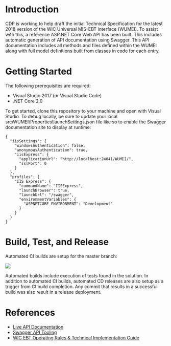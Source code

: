# Introduction 
CDP is working to help draft the initial Technical Specification for the latest 2018 version of the WIC Universal MIS-EBT Interface (WUMEI). To assist with this, a reference ASP<span>.NET</span> Core Web API has been built. This includes automatic generation of API documentation using Swagger. This API documentation includes all methods and files defined within the WUMEI along with full model definitions built from classes in code for each entry.

# Getting Started
The following prerequisites are required:
* Visual Studio 2017 (or Visual Studio Code)
* .NET Core 2.0

To get started, clone this repository to your machine and open with Visual Studio. To debug locally, be sure to update your local src\WUMEI\Properties\launchSettings.json file like so to enable the Swagger documentation site to display at runtime:

```
{
  "iisSettings": {
    "windowsAuthentication": false,
    "anonymousAuthentication": true,
    "iisExpress": {
      "applicationUrl": "http://localhost:24041/WUMEI/",
      "sslPort": 0
    }
  },
  "profiles": {
    "IIS Express": {
      "commandName": "IISExpress",
      "launchBrowser": true,
      "launchUrl": "/swagger",
      "environmentVariables": {
        "ASPNETCORE_ENVIRONMENT": "Development"
      }
    }
  }
}
```

# Build, Test, and Release
Automated CI builds are setup for the master branch:

[<img src="https://cdpinc.visualstudio.com/_apis/public/build/definitions/b60ff22e-6fe0-469e-b948-1a18c5a2ae5d/3/badge"/>](https://cdpinc.visualstudio.com/WUMEI/_build/index?definitionId=3)

Automated builds include execution of tests found in the solution. In addition to automated CI builds, automated CD releases are also setup as a trigger from CI build completion. Any commit that results in a successful build was also result in a release deployment.

# References
* [Live API Documentation](https://ebtkickoff.cdpehs.com/WUMEI/swagger/)
* [Swagger API Tooling](https://swagger.io/)
* [WIC EBT Operating Rules & Technical Implementation Guide](https://www.fns.usda.gov/wic/wic-ebt-operating-rules-technical-implementation-guide)